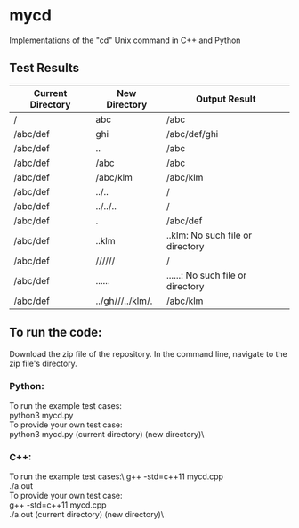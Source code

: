 # mycd
Implementations of the "cd" Unix command in C++ and Python

## Test Results

| Current Directory  | New Directory |  Output Result |
| ------------- | ------------- | ------------- |
| /  | abc | /abc |
| /abc/def  | ghi  | /abc/def/ghi |
| /abc/def | .. | /abc |
| /abc/def | /abc | /abc |
| /abc/def | /abc/klm | /abc/klm |
| /abc/def | ../.. | / |
| /abc/def | ../../.. | / |
| /abc/def | . | /abc/def |
| /abc/def | ..klm | ..klm: No such file or directory |
| /abc/def | ////// | / |
| /abc/def | ...... | ......: No such file or directory |
| /abc/def | ../gh///../klm/. | /abc/klm |


## To run the code:
Download the zip file of the repository. In the command line, navigate to the zip file's directory.

### Python:
To run the example test cases:\
  python3 mycd.py\
To provide your own test case:\
  python3 mycd.py (current directory) (new directory)\

### C++:
To run the example test cases:\ 
  g++ -std=c++11 mycd.cpp\
  ./a.out\
To provide your own test case:\
  g++ -std=c++11 mycd.cpp\
  ./a.out (current directory) (new directory)\
